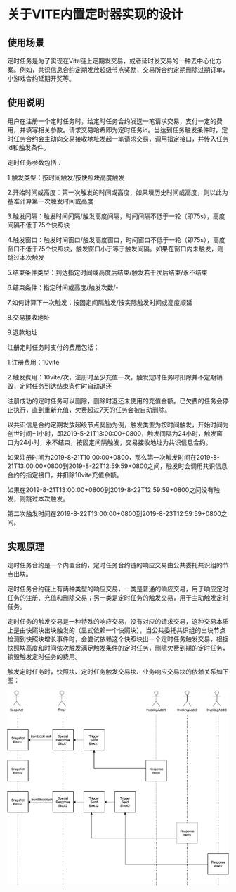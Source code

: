 # 关于VITE内置定时器实现的设计


## 使用场景


定时任务是为了实现在Vite链上定期发交易，或者延时发交易的一种去中心化方案。例如，共识信息合约定期发放超级节点奖励，交易所合约定期删除过期订单，小游戏合约延期开奖等。



## 使用说明

用户在注册一个定时任务时，给定时任务合约发送一笔请求交易，支付一定的费用，并填写相关参数。请求交易哈希即为定时任务id。当达到任务触发条件时，定时任务合约会主动向交易接收地址发起一笔请求交易，调用指定接口，并传入任务id和触发条件。

定时任务参数包括：

1.触发类型：按时间触发/按快照块高度触发

2.开始时间或高度：第一次触发的时间或高度，如果填历史时间或高度，则以此为基准计算第一次触发时间或高度

3.触发间隔：触发时间间隔/触发高度间隔，时间间隔不低于一轮（即75s），高度间隔不低于75个快照块

4.触发窗口：触发时间窗口/触发高度窗口，时间窗口不低于一轮（即75s），高度窗口不低于75个快照块，触发窗口小于等于触发间隔。如果在窗口内未触发，则跳过本次触发

5.结束条件类型：到达指定时间或高度后结束/触发若干次后结束/永不结束

6.结束条件：指定时间或高度/触发次数/-

7.如何计算下一次触发：按固定间隔触发/按实际触发时间或高度顺延

8.交易接收地址

9.退款地址

注册定时任务时支付的费用包括：

1.注册费用：10vite

2.触发费用：10vite/次，注册时至少充值一次，触发定时任务时扣除并不定期销毁，定时任务到达结束条件时自动退还

注册成功的定时任务可以删除，删除时退还未使用的充值金额。已欠费的任务会停止执行，直到重新充值，欠费超过7天的任务会被自动删除。

以共识信息合约定期发放超级节点奖励为例，触发类型为按时间触发，开始时间为创世时间+1小时，即2019-5-21T13:00:00+0800，触发间隔为24小时，触发窗口为24小时，永不结束，按固定间隔触发，交易接收地址为共识信息合约。

如果注册时间为2019-8-21T10:00:00+0800，那么第一次触发时间在2019-8-21T13:00:00+0800到2019-8-22T12:59:59+0800之间，触发时会调用共识信息合约的指定接口，并扣除10vite充值余额。

如果在2019-8-21T13:00:00+0800到2019-8-22T12:59:59+0800之间没有触发，则跳过本次触发。

第二次触发时间在2019-8-22T13:00:00+0800到2019-8-23T12:59:59+0800之间。




## 实现原理

定时任务合约是一个内置合约，定时任务合约链的响应交易由公共委托共识组的节点出块。

定时任务合约链上有两种类型的响应交易，一类是普通的响应交易，用于响应定时任务的注册、充值和删除交易；另一类是定时任务的触发交易，用于主动触发定时任务。

定时任务的触发交易是一种特殊的响应交易，没有对应的请求交易，这种交易本质上是由快照块出块触发的（显式依赖一个快照块），当公共委托共识组的出块节点检测到快照块增长事件时，会尝试依赖这个快照块出一个定时任务触发交易，根据快照块高度和时间依次触发满足触发条件的定时任务，删除欠费到期的定时任务，销毁触发定时任务的费用。

触发定时任务时，快照块、定时任务触发交易块、业务响应交易块的依赖关系如下图：

![](../../../assets/images/Vite-Built-in-timer.png)

